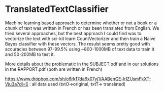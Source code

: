 # TranslatedTextClassifier
Machine learning based approach to determine whether or not a book or a chunk of text was written in French or has been translated from English.
We tried several approaches, but the best approach I could find was to vectorize the text with sci-kit learn CountVectorizer and then train a Naive Bayes classifier 
with these vectors. The resulst seems pretty good with accuracies between 97-99.5% using ~800-1000MB of text data to train it and 50-200MB to test it.

More details about the problematic in the SUBJECT.pdf and in our solutions in the RAPPORT.pdf (both are written in French) 


https://www.dropbox.com/sh/o6rk17da6x07yj1/AABenQE-lrIZUsmFkXT-Vju3a?dl=0 : all data used (txtO->original, txtT-> translated)